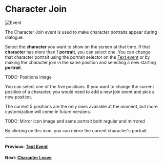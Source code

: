 # Character Join

![Event](./Images/Event_Character_Join.PNG)

The Character Join event is used to make character portraits appear during dialogue.

Select the **character** you want to show on the screen at that time.
If that **character** has more than 1 **portrait**, you can select one. You can change that character portrait using the portrait selector on the [Text event](./000) or by making the character join in the same position and selecting a new starting **portrait**.

TODO: Positions image

You can select one of the five positions. If you want to change the current position of a character, you would need to add a new join event and pick a new position.

The current 5 positions are the only ones available at the moment, but more customization will come in future versions.

TODO: Mirror icon image and same portrait both regular and mirrored

By clicking on this icon, you can mirror the current character's portrait.

---------------------------------------
#### Previous: [Text Event](./000)
#### Next: [Character Leave](./002)